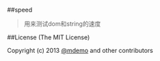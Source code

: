 ##speed
>用来测试dom和string的速度

##License
(The MIT License)

Copyright (c) 2013 [@mdemo](http://weibo.com/mdemo) and other contributors
